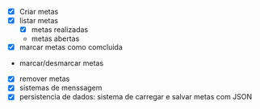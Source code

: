 - [x] Criar metas
- [x] listar metas
    - [x] metas realizadas
    - metas abertas
- [x] marcar metas como comcluida
- marcar/desmarcar metas
- [x] remover metas
- [x] sistemas de menssagem 
- [x] persistencia de dados: sistema de carregar e salvar metas com JSON
